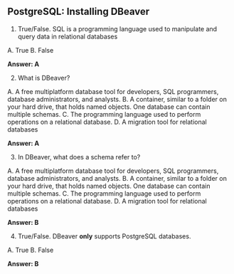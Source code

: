 ## PostgreSQL: Installing DBeaver

1. True/False. SQL is a programming language used to manipulate and query data in relational databases

A. True
B. False

**Answer: A**


2. What is DBeaver?

A. A free multiplatform database tool for developers, SQL programmers, database administrators, and analysts.
B. A container, similar to a folder on your hard drive, that holds named objects. One database can contain multiple schemas.
C. The programming language used to perform operations on a relational database.
D. A migration tool for relational databases

**Answer: A**


3. In DBeaver, what does a schema refer to?

A. A free multiplatform database tool for developers, SQL programmers, database administrators, and analysts.
B. A container, similar to a folder on your hard drive, that holds named objects. One database can contain multiple schemas.
C. The programming language used to perform operations on a relational database.
D. A migration tool for relational databases

**Answer: B**


4. True/False. DBeaver **only** supports PostgreSQL databases.

A. True
B. False

**Answer: B**
